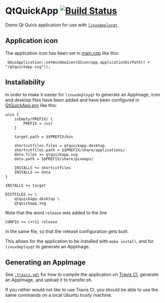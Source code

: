 # QtQuickApp [![Build Status](https://travis-ci.org/probonopd/QtQuickApp.svg?branch=master)](https://travis-ci.org/probonopd/QtQuickApp)

Demo Qt Quick application for use with [`linuxdeployqt`](https://github.com/probonopd/linuxdeployqt).
## Application icon

The application icon has been set in [main.cpp](https://github.com/probonopd/QtQuickApp/blob/master/main.cpp) like this:

```
 QGuiApplication::setWindowIcon(QIcon(app.applicationDirPath() + "/qtquickapp.svg"));
```

## Installability

In order to make it easier for `linuxdeployqt` to generate an AppImage, icon and desktop files have been added and have been configured in [QtQuickApp.pro](https://github.com/probonopd/QtQuickApp/blob/master/QtQuickApp.pro) like this:

```
unix {
    isEmpty(PREFIX) {
        PREFIX = /usr
    }

    target.path = $$PREFIX/bin

    shortcutfiles.files = qtquickapp.desktop
    shortcutfiles.path = $$PREFIX/share/applications/
    data.files += qtquickapp.svg
    data.path = $$PREFIX/share/pixmaps/

    INSTALLS += shortcutfiles
    INSTALLS += data
}

INSTALLS += target

DISTFILES += \
    qtquickapp.desktop \
    qtquickapp.svg
```

Note that the word `release` was added to the line

```
CONFIG += c++11 release
```
in the same file, so that the release configuration gets built.

This allows for the application to be installed with `make install`, and for `linuxdeployqt` to generate an AppImage.

## Generating an AppImage

See [`.travis.yml`](https://github.com/probonopd/QtQuickApp/blob/master/.travis.yml) for how to compile the application on [Travis CI](https://travis-ci.org/), generate an AppImage, and upload it to transfer.sh.

If you rather would not like to use Travis CI, you should be able to use the same commands on a local Ubuntu trusty machine.
